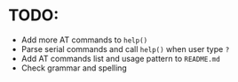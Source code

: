 # TODO:
- Add more AT commands to ```help()```
- Parse serial commands and call ```help()``` when user type ```?```
- Add AT commands list and usage pattern to ```README.md```
- Check grammar and spelling

